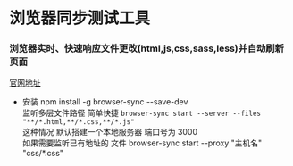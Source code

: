# 浏览器同步测试工具
### 浏览器实时、快速响应文件更改(html,js,css,sass,less)并自动刷新页面   

[官网地址](http://www.browsersync.cn/#install "官方教程") 

- 安装 npm install -g browser-sync --save-dev  
监听多层文件路径 简单快捷 
` browser-sync start --server --files "**/*.html,**/*.css,**/*.js"  `  
这种情况 默认搭建一个本地服务器 端口号为 3000  
如果需要监听已有地址的 文件 
browser-sync start --proxy "主机名" "css/*.css"